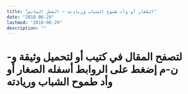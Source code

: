 ```yaml
---
title: "الصَّغار أو وأد طموح الشباب وريادته – الفصل السادس"
date: "2018-06-29"
lastmod: "2018-06-29"
description: ""
---
```

# **لتصفح المقال في كتيب أو لتحميل وثيقة و-ن-م إضغط على الروابط أسفله** **الصغار أو وأد طموح الشباب وريادته**

###
